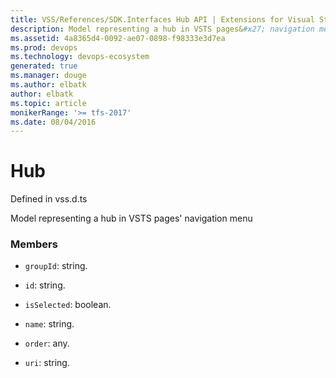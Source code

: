 ```yaml
---
title: VSS/References/SDK.Interfaces Hub API | Extensions for Visual Studio Team Services
description: Model representing a hub in VSTS pages&#x27; navigation menu
ms.assetid: 4a8365d4-0092-ae07-0898-f98333e3d7ea
ms.prod: devops
ms.technology: devops-ecosystem
generated: true
ms.manager: douge
ms.author: elbatk
author: elbatk
ms.topic: article
monikerRange: '>= tfs-2017'
ms.date: 08/04/2016
---
```


# Hub

Defined in vss.d.ts


Model representing a hub in VSTS pages&#x27; navigation menu 

### Members

* `groupId`: string. 

* `id`: string. 

* `isSelected`: boolean. 

* `name`: string. 

* `order`: any. 

* `uri`: string. 

